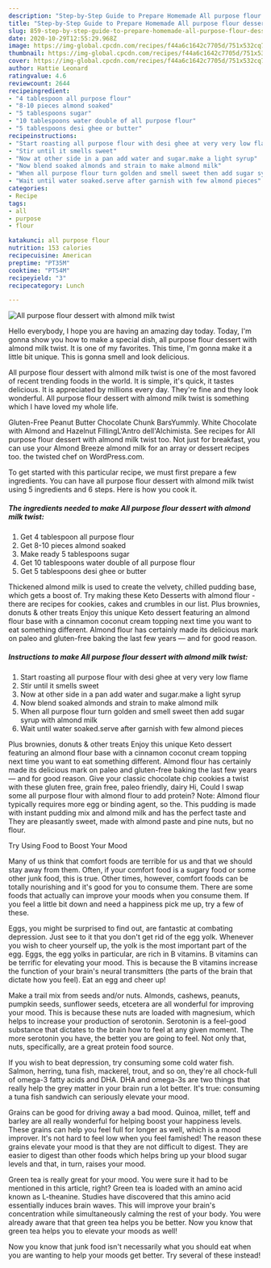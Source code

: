 ```yaml
---
description: "Step-by-Step Guide to Prepare Homemade All purpose flour dessert with almond milk twist"
title: "Step-by-Step Guide to Prepare Homemade All purpose flour dessert with almond milk twist"
slug: 859-step-by-step-guide-to-prepare-homemade-all-purpose-flour-dessert-with-almond-milk-twist
date: 2020-10-29T12:55:29.968Z
image: https://img-global.cpcdn.com/recipes/f44a6c1642c7705d/751x532cq70/all-purpose-flour-dessert-with-almond-milk-twist-recipe-main-photo.jpg
thumbnail: https://img-global.cpcdn.com/recipes/f44a6c1642c7705d/751x532cq70/all-purpose-flour-dessert-with-almond-milk-twist-recipe-main-photo.jpg
cover: https://img-global.cpcdn.com/recipes/f44a6c1642c7705d/751x532cq70/all-purpose-flour-dessert-with-almond-milk-twist-recipe-main-photo.jpg
author: Hattie Leonard
ratingvalue: 4.6
reviewcount: 2644
recipeingredient:
- "4 tablespoon all purpose flour"
- "8-10 pieces almond soaked"
- "5 tablespoons sugar"
- "10 tablespoons water double of all purpose flour"
- "5 tablespoons desi ghee or butter"
recipeinstructions:
- "Start roasting all purpose flour with desi ghee at very very low flame"
- "Stir until it smells sweet"
- "Now at other side in a pan add water and sugar.make a light syrup"
- "Now blend soaked almonds and strain to make almond milk"
- "When all purpose flour turn golden and smell sweet then add sugar syrup with almond milk"
- "Wait until water soaked.serve after garnish with few almond pieces"
categories:
- Recipe
tags:
- all
- purpose
- flour

katakunci: all purpose flour 
nutrition: 153 calories
recipecuisine: American
preptime: "PT35M"
cooktime: "PT54M"
recipeyield: "3"
recipecategory: Lunch

---
```



![All purpose flour dessert with almond milk twist](https://img-global.cpcdn.com/recipes/f44a6c1642c7705d/751x532cq70/all-purpose-flour-dessert-with-almond-milk-twist-recipe-main-photo.jpg)

Hello everybody, I hope you are having an amazing day today. Today, I'm gonna show you how to make a special dish, all purpose flour dessert with almond milk twist. It is one of my favorites. This time, I'm gonna make it a little bit unique. This is gonna smell and look delicious.

All purpose flour dessert with almond milk twist is one of the most favored of recent trending foods in the world. It is simple, it's quick, it tastes delicious. It is appreciated by millions every day. They're fine and they look wonderful. All purpose flour dessert with almond milk twist is something which I have loved my whole life.

Gluten-Free Peanut Butter Chocolate Chunk BarsYummly. White Chocolate with Almond and Hazelnut FillingL&#39;Antro dell&#39;Alchimista. See recipes for All purpose flour dessert with almond milk twist too. Not just for breakfast, you can use your Almond Breeze almond milk for an array or dessert recipes too. the twisted chef on WordPress.com.


To get started with this particular recipe, we must first prepare a few ingredients. You can have all purpose flour dessert with almond milk twist using 5 ingredients and 6 steps. Here is how you cook it.

<!--inarticleads1-->

##### The ingredients needed to make All purpose flour dessert with almond milk twist:

1. Get 4 tablespoon all purpose flour
1. Get 8-10 pieces almond soaked
1. Make ready 5 tablespoons sugar
1. Get 10 tablespoons water double of all purpose flour
1. Get 5 tablespoons desi ghee or butter


Thickened almond milk is used to create the velvety, chilled pudding base, which gets a boost of. Try making these Keto Desserts with almond flour - there are recipes for cookies, cakes and crumbles in our list. Plus brownies, donuts &amp; other treats Enjoy this unique Keto dessert featuring an almond flour base with a cinnamon coconut cream topping next time you want to eat something different. Almond flour has certainly made its delicious mark on paleo and gluten-free baking the last few years — and for good reason. 

<!--inarticleads2-->

##### Instructions to make All purpose flour dessert with almond milk twist:

1. Start roasting all purpose flour with desi ghee at very very low flame
1. Stir until it smells sweet
1. Now at other side in a pan add water and sugar.make a light syrup
1. Now blend soaked almonds and strain to make almond milk
1. When all purpose flour turn golden and smell sweet then add sugar syrup with almond milk
1. Wait until water soaked.serve after garnish with few almond pieces


Plus brownies, donuts &amp; other treats Enjoy this unique Keto dessert featuring an almond flour base with a cinnamon coconut cream topping next time you want to eat something different. Almond flour has certainly made its delicious mark on paleo and gluten-free baking the last few years — and for good reason. Give your classic chocolate chip cookies a twist with these gluten free, grain free, paleo friendly, dairy Hi, Could I swap some all purpose flour with almond flour to add protein? Note: Almond flour typically requires more egg or binding agent, so the. This pudding is made with instant pudding mix and almond milk and has the perfect taste and They are pleasantly sweet, made with almond paste and pine nuts, but no flour. 

Try Using Food to Boost Your Mood


Many of us think that comfort foods are terrible for us and that we should stay away from them. Often, if your comfort food is a sugary food or some other junk food, this is true. Other times, however, comfort foods can be totally nourishing and it's good for you to consume them. There are some foods that actually can improve your moods when you consume them. If you feel a little bit down and need a happiness pick me up, try a few of these.

Eggs, you might be surprised to find out, are fantastic at combating depression. Just see to it that you don't get rid of the egg yolk. Whenever you wish to cheer yourself up, the yolk is the most important part of the egg. Eggs, the egg yolks in particular, are rich in B vitamins. B vitamins can be terrific for elevating your mood. This is because the B vitamins increase the function of your brain's neural transmitters (the parts of the brain that dictate how you feel). Eat an egg and cheer up!

Make a trail mix from seeds and/or nuts. Almonds, cashews, peanuts, pumpkin seeds, sunflower seeds, etcetera are all wonderful for improving your mood. This is because these nuts are loaded with magnesium, which helps to increase your production of serotonin. Serotonin is a feel-good substance that dictates to the brain how to feel at any given moment. The more serotonin you have, the better you are going to feel. Not only that, nuts, specifically, are a great protein food source.

If you wish to beat depression, try consuming some cold water fish. Salmon, herring, tuna fish, mackerel, trout, and so on, they're all chock-full of omega-3 fatty acids and DHA. DHA and omega-3s are two things that really help the grey matter in your brain run a lot better. It's true: consuming a tuna fish sandwich can seriously elevate your mood. 

Grains can be good for driving away a bad mood. Quinoa, millet, teff and barley are all really wonderful for helping boost your happiness levels. These grains can help you feel full for longer as well, which is a mood improver. It's not hard to feel low when you feel famished! The reason these grains elevate your mood is that they are not difficult to digest. They are easier to digest than other foods which helps bring up your blood sugar levels and that, in turn, raises your mood.

Green tea is really great for your mood. You were sure it had to be mentioned in this article, right? Green tea is loaded with an amino acid known as L-theanine. Studies have discovered that this amino acid essentially induces brain waves. This will improve your brain's concentration while simultaneously calming the rest of your body. You were already aware that that green tea helps you be better. Now you know that green tea helps you to elevate your moods as well!

Now you know that junk food isn't necessarily what you should eat when you are wanting to help your moods get better. Try several of these instead!

